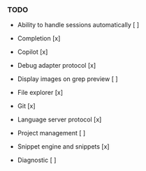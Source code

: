 ### TODO
- Ability to handle sessions automatically [ ]


- Completion [x]
- Copilot [x]
- Debug adapter protocol [x]
- Display images on grep preview [ ]
- File explorer [x]
- Git [x]
- Language server protocol [x]
- Project management [ ]
- Snippet engine and snippets [x]
- Diagnostic [ ]
